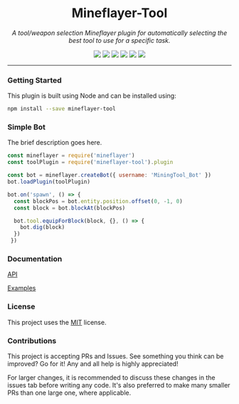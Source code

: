 <h1 align="center">Mineflayer-Tool</h1>
<p align="center"><i>A tool/weapon selection Mineflayer plugin for automatically selecting the best tool to use for a specific task.</i></p>

<p align="center">
  <img src="https://github.com/TheDudeFromCI/mineflayer-tool/workflows/Build/badge.svg" />
  <img src="https://img.shields.io/npm/v/mineflayer-tool" />
  <img src="https://img.shields.io/github/repo-size/TheDudeFromCI/mineflayer-tool" />
  <img src="https://img.shields.io/npm/dm/mineflayer-tool" />
  <img src="https://img.shields.io/github/contributors/TheDudeFromCI/mineflayer-tool" />
  <img src="https://img.shields.io/github/license/TheDudeFromCI/mineflayer-tool" />
</p>

---

### Getting Started

This plugin is built using Node and can be installed using:
```bash
npm install --save mineflayer-tool
```

### Simple Bot

The brief description goes here.

```js
const mineflayer = require('mineflayer')
const toolPlugin = require('mineflayer-tool').plugin

const bot = mineflayer.createBot({ username: 'MiningTool_Bot' })
bot.loadPlugin(toolPlugin)

bot.on('spawn', () => {
  const blockPos = bot.entity.position.offset(0, -1, 0)
  const block = bot.blockAt(blockPos)

  bot.tool.equipForBlock(block, {}, () => {
    bot.dig(block)
  })
 })
```

### Documentation

[API](https://github.com/TheDudeFromCI/mineflayer-tool/blob/master/docs/api.md)

[Examples](https://github.com/TheDudeFromCI/mineflayer-tool/tree/master/examples)

### License

This project uses the [MIT](https://github.com/TheDudeFromCI/mineflayer-tool/blob/master/LICENSE) license.

### Contributions

This project is accepting PRs and Issues. See something you think can be improved? Go for it! Any and all help is highly appreciated!

For larger changes, it is recommended to discuss these changes in the issues tab before writing any code. It's also preferred to make many smaller PRs than one large one, where applicable.
